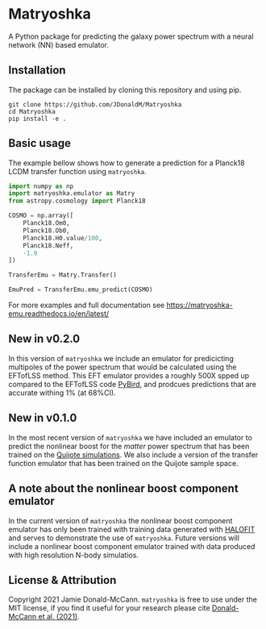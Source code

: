 # Matryoshka
A Python package for predicting the galaxy power spectrum with a neural network (NN) based emulator.

## Installation

The package can be installed by cloning this repository and using pip.

```
git clone https://github.com/JDonaldM/Matryoshka
cd Matryoshka
pip install -e .
```

## Basic usage

The example bellow shows how to generate a prediction for a Planck18 LCDM transfer function using `matryoshka`.

```python
import numpy as np
import matryoshka.emulator as Matry
from astropy.cosmology import Planck18

COSMO = np.array([
    Planck18.Om0,
    Planck18.Ob0,
    Planck18.H0.value/100,
    Planck18.Neff,
    -1.0
])

TransferEmu = Matry.Transfer()

EmuPred = TransferEmu.emu_predict(COSMO)
```

For more examples and full documentation see https://matryoshka-emu.readthedocs.io/en/latest/

## New in v0.2.0

In this version of `matryoshka` we include an emulator for predicicting multipoles of the power spectrum that would be calculated using the EFTofLSS method. This EFT emulator provides a roughly 500X spped up compared to the EFTofLSS code [PyBird](https://github.com/pierrexyz/pybird), and prodcues predictions that are accurate withing 1% (at 68%CI).

## New in v0.1.0

In the most recent version of `matryoshka` we have included an emulator to predict the nonlinear boost for the *matter* power spectrum that has been trained on the [Quijote simulations](https://arxiv.org/abs/1909.05273). We also include a version of the transfer function emulator that has been trained on the Quijote sample space.

## A note about the nonlinear boost component emulator

In the current version of `matryoshka` the nonlinear boost component emulator has only been trained with training data generated with [HALOFIT](https://iopscience.iop.org/article/10.1088/0004-637X/761/2/152) and serves to demonstrate the use of `matryoshka`. Future versions will include a nonlinear boost component emulator trained with data produced with high resolution N-body simulatios.

## License & Attribution

Copyright 2021 Jamie Donald-McCann. `matryoshka` is free to use under the MIT license, if you find it useful for your research please cite [Donald-McCann et al. (2021)](https://arxiv.org/abs/2109.15236).
